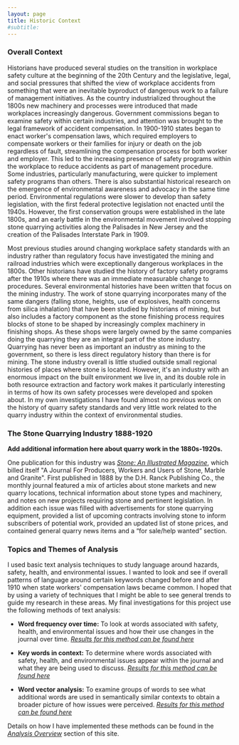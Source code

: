 ```yaml
---
layout: page
title: Historic Context
#subtitle: 
---
```


### Overall Context

Historians have produced several studies on the transition in workplace safety culture at the beginning of the 20th Century and the legislative, legal, and social pressures that shifted the view of workplace accidents from something that were an inevitable byproduct of dangerous work to a failure of management initiatives. As the country industrialized throughout the 1800s new machinery and processes were introduced that made workplaces increasingly dangerous. Government commissions began to examine safety within certain industries, and attention was brought to the legal framework of accident compensation. In 1900-1910 states began to enact worker's compensation laws, which required employers to compensate workers or their families for injury or death on the job regardless of fault, streamlining the compensation process for both worker and employer. This led to the increasing presence of safety programs within the workplace to reduce accidents as part of management procedure. Some industries, particularly manufacturing, were quicker to implement safety programs than others. There is also substantial historical research on the emergence of environmental awareness and advocacy in the same time period. Environmental regulations were slower to develop than safety legislation, with the first federal protective legislation not enacted until the 1940s. However, the first conservation groups were established in the late 1800s, and an early battle in the environmental movement involved stopping stone quarrying activities along the Palisades in New Jersey and the creation of the Palisades Interstate Park in 1909.
 
Most previous studies around changing workplace safety standards with an industry rather than regulatory focus have investigated the mining and railroad industries which were exceptionally dangerous workplaces in the 1800s. Other historians have studied the history of factory safety programs after the 1910s where there was an immediate measurable change to procedures. Several environmental histories have been written that focus on the mining industry. The work of stone quarrying incorporates many of the same dangers (falling stone, heights, use of explosives, health concerns from silica inhalation) that have been studied by historians of mining, but also includes a factory component as the stone finishing process requires blocks of stone to be shaped by increasingly complex machinery in finishing shops. As these shops were largely owned by the same companies doing the quarrying they are an integral part of the stone industry. Quarrying has never been as important an industry as mining to the government, so there is less direct regulatory history than there is for mining. The stone industry overall is little studied outside small regional histories of places where stone is located. However, it's an industry with an enormous impact on the built environment we live in, and its double role in both resource extraction and factory work makes it particularly interesting in terms of how its own safety processes were developed and spoken about. In my own investigations I have found almost no previous work on the history of quarry safety standards and very little work related to the quarry industry within the context of environmental studies.

### The Stone Quarrying Industry 1888-1920

**Add additional information here about quarry work in the 1880s-1920s.**

One publication for this industry was [*Stone: An Illustrated Magazine*](journal), which billed itself "A Journal For Producers, Workers and Users of Stone, Marble and Granite".  First published in 1888 by the D.H. Ranck Publishing Co., the monthly journal featured a mix of articles about stone markets and new quarry locations, technical information about stone types and machinery, and notes on new projects requiring stone and pertinent legislation. In addition each issue was filled with advertisements for stone quarrying equipment, provided a list of upcoming contracts involving stone to inform subscribers of potential work, provided an updated list of stone prices, and contained general quarry news items and a “for sale/help wanted” section.

### Topics and Themes of Analysis

I used basic text analysis techniques to study language around hazards, safety, health, and environmental issues. I wanted to look and see if overall patterns of language around certain keywords changed before and after 1910 when state workers' compensation laws became common. I hoped that by using a variety of techniques that I might be able to see general trends to guide my research in these areas. My final investigations for this project use the following methods of text analysis: 
 
- **Word frequency over time:** To look at words associated with safety, health, and environmental issues and how their use changes in the journal over time.
*[Results for this method can be found here](https://alsven.github.io/reswordfreq/)*
 
- **Key words in context:** To determine where words associated with safety, health, and environmental issues appear within the journal and what they are being used to discuss.
*[Results for this method can be found here](https://alsven.github.io/reskeywords/)*
 
- **Word vector analysis:** To examine groups of words to see what additional words are used in semantically similar contexts to obtain a broader picture of how issues were perceived.
*[Results for this method can be found here](https://alsven.github.io/reswordvec/)*
 
Details on how I have implemented these methods can be found in the *[Analysis Overview](https://alsven.github.io/methods/)* section of this site.

